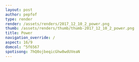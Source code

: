 ```yaml
---
layout: post
author: pepfof
type: render
render: /assets/renders/2017_12_10_2_power.png
thumb: /assets/renders/thumb/thumb-2017_12_10_2_power.png
title: Power
navigation_override: /
aspect: 16/9
domcol: ^5f6567
spotisong: 7hQ0ojbeqicGhw0wdUVeaN
---
```


<!--USER BEGIN 1-->

<!--USER END 1-->

<!--more-->
<!--USER BEGIN 2-->

<!--USER END 2-->

